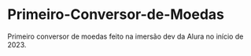 # Primeiro-Conversor-de-Moedas
Primeiro conversor de moedas feito na imersão dev da Alura no início de 2023.
